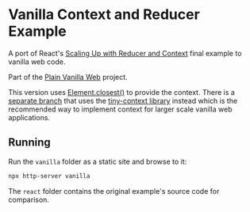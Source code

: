 # Vanilla Context and Reducer Example

A port of React's [Scaling Up with Reducer and Context](https://react.dev/learn/scaling-up-with-reducer-and-context) final example to vanilla web code.

Part of the [Plain Vanilla Web](https://plainvanillaweb.com) project.

This version uses [Element.closest()](https://developer.mozilla.org/en-US/docs/Web/API/Element/closest) to provide the context.
There is a [separate branch](https://github.com/jsebrech/vanilla-context-and-reducer/tree/tiny-context) that uses the [tiny-context library](https://github.com/jsebrech/tiny-context) instead which is the recommended way to implement context for larger scale vanilla web applications.

## Running

Run the `vanilla` folder as a static site and browse to it:

```sh
npx http-server vanilla
```

The `react` folder contains the original example's source code for comparison.
